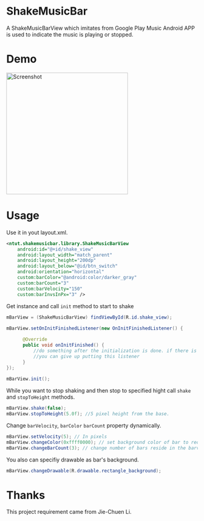 ShakeMusicBar
=============

A ShakeMusicBarView which imitates from Google Play Music Android APP is used to indicate the music is playing or stopped. 

Demo
==
<img src="https://raw.github.com/zhang699/ShakeMusicBar/master/image/preview2.PNG" width="320" alt="Screenshot"/>


Usage
==
Use it in yout layout.xml.
```xml
<ntut.shakemusicbar.library.ShakeMusicBarView
    android:id="@+id/shake_view"
    android:layout_width="match_parent"
    android:layout_height="200dp"
    android:layout_below="@id/btn_switch"
    android:orientation="horizontal"
    custom:barColor="@android:color/darker_gray"
    custom:barCount="3"
    custom:barVelocity="150"
    custom:barInvsInPx="3" />
```

Get instance and call `init` method to start to shake
```java
mBarView = (ShakeMusicBarView) findViewById(R.id.shake_view);
	
mBarView.setOnInitFinishedListener(new OnInitFinishedListener() {

      @Override
      public void onInitFinished() {
          //do something after the initialization is done. if there is nothings to do, 
          //you can give up putting this listener
      }
});
		
mBarView.init();
```
While you want to stop shaking and then stop to specified hight
call `shake` and `stopToHeight` methods.

```java
mBarView.shake(false);
mBarView.stopToHeight(5.0f); //5 pixel height from the base.
```

Change `barVelocity`, `barColor` `barCount` property dynamically.
```java
mBarView.setVelocity(5); // In pixels
mBarView.changeColor(0xffff0000); // set background color of bar to red
mBarView.changeBarCount(3); // change number of bars reside in the barview to 3
```

You also can specifiy drawable as bar's background.
```java
mBarView.changeDrawable(R.drawable.rectangle_background);
```


Thanks
==
This project requirement came from Jie-Chuen Li.
